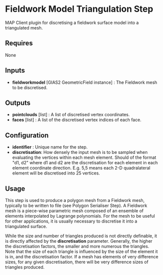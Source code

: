 Fieldwork Model Triangulation Step
==================================

MAP Client plugin for discretising a fieldwork surface model into a triangulated mesh.

Requires
--------
None

Inputs
------
- **fieldworkmodel** [GIAS2 GeometricField instance] : The Fieldwork mesh to be discretised.

Outputs
-------
- **pointclouds** [list] : A list of discretised vertex coordinates.
- **faces** [list] : A list of the discretised vertex indices of each face.

Configuration
-------------
- **identifier** : Unique name for the step.
- **discretisation**:  How densely the input mesh is to be sampled when evaluating the vertices within each mesh element. Should of the format "d1, d2" where d1 and d2 are the discretisation for each element in each element coordinate direction. E.g. 5,5 means each 2-D quadralateral element will be discretised into 25 vertices.

Usage
-----
This step is used to produce a polygon mesh from a Fieldwork mesh, typically to be written to file (see Polygon Serialiser Step). A Fieldwork mesh is a piece-wise parametric mesh composed of an ensemble of elements interpolated by Lagrange polynomials. For the mesh to be useful for other applications, it is usually necessary to discretise it into a triangulated surface.

While the size and number of triangles produced is not directly definable, it is directly affected by the **discretisation** parameter. Generally, the higher the discretisation factors, the smaller and more numerous the triangles. Note that the size of each triangle is influenced by the size of the element it is in, and the discretisation factor. If a mesh has elements of very difference sizes, for any given discretisation, there will be very difference sizes of triangles produced.

